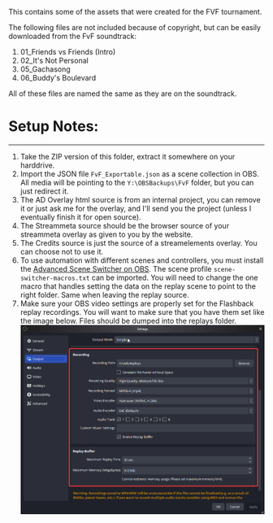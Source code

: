 This contains some of the assets that were created for the FVF tournament.

The following files are not included because of copyright, but can be easily downloaded from the FvF soundtrack:

1. 01_Friends vs Friends (Intro)
2. 02_It's Not Personal
3. 05_Gachasong
4. 06_Buddy's Boulevard

All of these files are named the same as they are on the soundtrack.

# Setup Notes:
-----

1. Take the ZIP version of this folder, extract it somewhere on your harddrive.
2. Import the JSON file `FvF_Exportable.json` as a scene collection in OBS. All media will be pointing to the `Y:\OBSBackups\FvF` folder, but you can just redirect it.
3. The AD Overlay html source is from an internal project, you can remove it or just ask me for the overlay, and I'll send you the project (unless I eventually finish it for open source).
1. The Streammeta source should be the browser source of your streammeta overlay as given to you by the website.
2. The Credits source is just the source of a streamelements overlay. You can choose not to use it.
3. To use automation with different scenes and controllers, you must install the [Advanced Scene Switcher on OBS](https://obsproject.com/forum/resources/advanced-scene-switcher.395/). The scene profile `scene-switcher-macros.txt` can be imported. You will need to change the one macro that handles setting the data on the replay scene to point to the right folder. Same when leaving the replay source.
4. Make sure your OBS video settings are properly set for the Flashback replay recordings. You will want to make sure that you have them set like the image below. Files should be dumped into the replays folder.
![OBS Setting](image.png)
